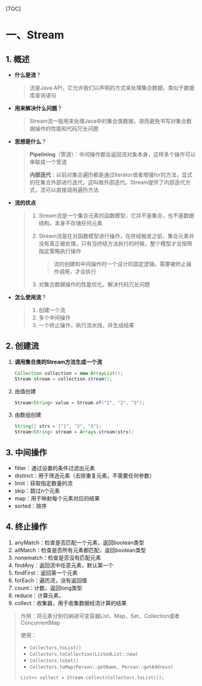 [TOC]

# 一、Stream

## 1. 概述

- **什么是流**？

  > 流是Java API，它允许我们以声明的方式来处理集合数据，类似于数据库查询语句

- **用来解决什么问题**？

  > Stream流一般用来处理Java中的集合类数据，进而避免书写对集合数据操作的性能和代码冗长问题

- **思想是什么**？

  > **Pipelining**（管道）：中间操作都会返回流对象本身，这样多个操作可以串联成一个管道
  >
  > **内部迭代**：以前对集合遍历都是通过Iterator或者增强for的方法，显式的在集合外部进行迭代，这叫做外部迭代。Stream提供了内部迭代方式，流可以直接调用遍历方法

- **流的优点** 

  > 1. Stream流是一个集合元素的函数模型，它并不是集合，也不是数据结构，本身不存储任何元素
  >
  > 2. Stream流是在对函数模型进行操作，在终结触发之前，集合元素并没有真正被处理，只有当终结方法执行的时候，整个模型才会按照指定策略执行操作
  >
  >    > 流的创建和中间操作时一个设计的固定逻辑，需要被终止操作调用，才会执行
  >
  > 3. 对集合数据操作的性能优化，解决代码冗长问题

- **怎么使用流**？

  > 1. 创建一个流
  > 2. 多个中间操作
  > 3. 一个终止操作，执行流水线，并生成结果

## 2. 创建流

1. **调用集合类的Stream方法生成一个流** 

   ```java
   Collection collection = new ArrayList();
   Stream stream = collection.stream();
   ```

   

2. 由值创建

   ```java
   Stream<String> value = Stream.of("1", "2", "3");
   ```

   

3. 由数组创建

   ```java
   String[] strs = {"1", "2", "3"};
   Stream<String> stream = Arrays.stream(strs);
   ```

   

## 3. 中间操作

- filter：通过设置的条件过滤出元素
- distinct：用于筛选元素（去除重复元素，不需要任何参数）
- limit：获取指定数量的流
- skip：跳过n个元素
- map：用于映射每个元素对应的结果
- sorted：排序

## 4. 终止操作

1. anyMatch：检查是否匹配一个元素，返回boolean类型
2. allMatch：检查是否所有元素都匹配，返回boolean类型
3. nonematch：检查是否没有匹配元素
4. findAny：返回流中任意元素，默认第一个
5. findFirst：返回第一个元素
6. forEach：遍历流，没有返回值
7. count：计数，返回long类型
8. reduce：计算元素，
9. collect：收集器，用于收集数据经流计算的结果

> 作用：将元素分别归纳进可变容器List，Map，Set，Collection或者ConcurrentMap
>
> 使用：
>
> - `Collectors.toList()` 
> - `Collectors.toCollection(ListedList::new)` 
> - `Collectors.toSet()` 
> - `Collectors.toMap(Person::getName, Person::getAddress)` 
>
> `List<> collect = Stream.collect(Collectors.toList());` 

